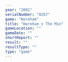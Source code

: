 ```yaml
---
year: "2002"
serialNumber: "0267" 
game: "Wareham"
title: "Wareham v The Min"
gameLocation: ""
gameDate: ""
shortReport: ""
result: ""
resultType: ""
type: "game"
---
```

